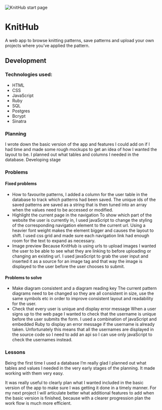 ![KnitHub start page](https://imgur.com/0LwELAc)

# KnitHub
A web app to browse knitting patterns, save patterns and upload your own projects where you’ve applied the pattern. 
## Development
### Technologies used:
- HTML
- CSS
- JavaScript
- Ruby
- SQL
- Postgres
- Bcrypt
- Sinatra

### Planning
I wrote down the basic version of the app and features I could add on if I had time and made some rough mockups to get an idea of how I wanted the layout to be. I planned out what tables and columns I needed in the database.
Developing stage
### Problems
#### Fixed problems
- How to favourite patterns,
I added a column for the user table in the database to track which patterns had been saved. The unique ids of the saved patterns are saved as a string that is then tuned into an array when the values need to be accessed or modified.  
- Highlight the current page in the navigation
To show which part of the website the user is currently in, I used javaScript to change the styling of the corresponding navigation element to the current url. Using a heavier font weight makes the element bigger and causes the layout to shift. I used css grid and made sure each navigation link had enough room for the text to expand as necessary. 
- Image preview
Because KnitHub is using urls to upload images I wanted the user to be able to see what they are linking to before uploading or changing an existing url. I used javaScript to grab the user input and inserted it as a source for an image tag and that way the image is displayed to the user before the user chooses to submit. 
 
#### Problems to solve
- Make diagram consistent and a diagram reading key 
The current pattern diagrams need to be changed so they are all consistent in size, use the same symbols etc in order to improve consistent layout and readability for the user. 
- Check that every user is unique and display error message 
When a user signs up to the web page I wanted to check that the username is unique before the user submits the form. I used a combination of javaScript and embedded Ruby to display an error message if the username is already taken. Unfortunately this means that all the usernames are displayed in the source code so I need to add an api so I can use only javaScript to check the usernames instead. 
### Lessons
Being the first time I used a database I’m really glad I planned out what tables and values I needed in the very early stages of the planning. It made working with them very easy. 

It was really useful to clearly plan what I wanted included in the basic version of the app to make sure I was getting it done in a timely manner. For my next project I will articulate better what additional features to add when the basic version is finished, because with a clearer progression plan the work flow is much more efficient. 
 
